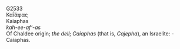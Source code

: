 G2533  
Καΐάφας  
Kaiaphas  
*kah-ee-af‘-as*  
Of Chaldee origin; *the* *dell*; *Caiaphas* (that is, *Cajepha*), an
Israelite: - Caiaphas.  
